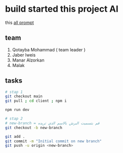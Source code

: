 # build started this project AI

this [all prompt](Ai-prompt.md)

## team

1. Qotayba Mohammad ( team leader )
2. Jaber lweis
3. Manar Alzorkan
4. Malak

## tasks

```bash
# stap 1 
git checkout main
git pull ; cd client ; npm i 

npm run dev

# stap 2
# new-branch = قم بتسميت البرش بالاسم الذي تريده  
git checkout -b new-branch

git add .
git commit -m "Initial commit on new branch"
git push -u origin <new-branch>
```
 
